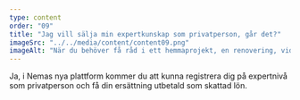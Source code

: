 ```yaml
---
type: content
order: "09"
title: "Jag vill sälja min expertkunskap som privatperson, går det?"
imageSrc: "../../media/content/content09.png"
imageAlt: "När du behöver få råd i ett hemmaprojekt, en renovering, vid montering, fix eller t.ex. målning."
---
```


Ja, i Nemas nya plattform kommer du att kunna registrera dig på expertnivå som privatperson och få din ersättning utbetald som skattad lön.
